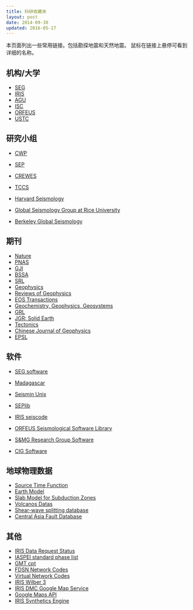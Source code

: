 ```yaml
---
title: 科研收藏夹
layout: post
date: 2014-09-30
updated: 2016-05-17
---
```


本页面列出一些常用链接。包括勘探地震和天然地震。
鼠标在链接上悬停可看到详细的名称。

<!--<div class="tag-cloud">-->

## 机构/大学

- [SEG](http://seg.org/ "Society of Exploration Geophysicists")
- [IRIS](http://www.iris.edu/hq/ "Incorporated Research Institutions for Seismology")
- [AGU](http://sites.agu.org/ "American Geophysical Union")
- [ISC](http://www.isc.ac.uk/ "International Seismological Centre")
- [ORFEUS](http://www.orfeus-eu.org/index.html "Observatories and Research Facilities for European Seismology")
- [USTC](http://www.ustc.edu.cn "University of Science and Technology of China")

<!-- ## 地震事件目录

- [PDE](http://earthquake.usgs.gov/data/pde.php)
- [ANSS Catalog](http://www.ncedc.org/anss/)
- [NCEC Catalog](http://www.ncedc.org/ncedc/catalogs.html)
- [ANSS Comprehensive Catalog](http://earthquake.usgs.gov/earthquakes/search/)
- [NIED Earthquake Mechanism Search](http://www.fnet.bosai.go.jp/event/search.php?LANG=en)
- [ISC Bulletin](http://www.isc.ac.uk/iscbulletin/search/catalogue/)
- [EHB Bulletin](http://www.isc.ac.uk/ehbbulletin/)
- [SCSN catalog](http://service.scedc.caltech.edu/eq-catalogs/date_mag_loc.php)
- [JMA Unified Hypocenter Catalog](https://hinetwww11.bosai.go.jp/auth/JMA/?LANG=en)

## 震源机制

- [Global CMT](http://www.globalcmt.org/)
- [ISC Focal Mechanism](http://www.isc.ac.uk/iscbulletin/search/fmechanisms/)
- [UCB Moment Tensor Catalog](http://www.ncedc.org/ncedc/mt.html "University of California Berkeley Moment Tensor Catalog")
- [NIED CMT solutions](http://www.fnet.bosai.go.jp/event/joho.php?LANG=en)
- [SCSN Moment Tensor Catalog](http://service.scedc.caltech.edu/eq-catalogs/CMTsearch.php)
- [JMA Focal Mechanism Catalog](https://hinetwww11.bosai.go.jp/auth/JMA/?LANG=en)

## 走时数据

- [JMA Arrival Time Data](https://hinetwww11.bosai.go.jp/auth/JMA/?LANG=en)
- [ISC Arrival Time Data](http://www.isc.ac.uk/iscbulletin/search/arrivals/)

## 地震台网/波形数据

- [NIED Hi-net](http://www.hinet.bosai.go.jp/)
- [NIED F-net](http://www.fnet.bosai.go.jp/)
- [NIED K-net, KiK-net](http://www.kyoshin.bosai.go.jp/)
- [Northern California Earthquake Data Center](http://www.ncedc.org/)
- [Southern California Seismic Network](http://www.scsn.org)
- [Southern California Seismic Network at Caltech](http://scedc.caltech.edu/)
- [Pacific Northwest Seismic Network](http://pnsn.org/)
- [Alaska Earthquake Information Center](http://www.aeic.alaska.edu/)
- [Canadian National Seismic Network](http://www.earthquakescanada.nrcan.gc.ca/stndon/CNSN-RNSC/index-eng.php)
- [中国地震科学探测台站数据中心](http://www.chinarraydmc.org/)
- [国家测震台网数据备份中心](http://www.seisdmc.ac.cn/) -->

## 研究小组

- [CWP](http://www.cwp.mines.edu/ "Center for Wave Phenomena")
- [SEP](http://sep.stanford.edu/doku.php "Stanford Exploration Project")
- [CREWES](http://www.crewes.org/ "Consortium for Research in Elastic Wave Exploration Seismology")
- [TCCS](http://www.beg.utexas.edu/tccs/ "Texas Consortium for Computational Seismology")

- [Harvard Seismology](http://seismology.harvard.edu/)
- [Global Seismology Group at Rice University](http://www.gseis.rice.edu/)
- [Berkeley Global Seismology](http://seismo.berkeley.edu/wiki_br/Main_Page)

## 期刊

- [Nature](http://www.nature.com/)
- [PNAS](http://www.pnas.org/)
- [GJI](http://gji.oxfordjournals.org/)
- [BSSA](http://bssa.geoscienceworld.org/)
- [SRL](http://srl.geoscienceworld.org/)
- [Geophysics](http://geophysics.geoscienceworld.org/)
- [Reviews of Geophysics](http://agupubs.onlinelibrary.wiley.com/agu/journal/10.1002/(ISSN)1944-9208/)
- [EOS Transactions](http://onlinelibrary.wiley.com/journal/10.1002/(ISSN)2324-9250)
- [Geochemistry, Geophysics, Geosystems](http://agupubs.onlinelibrary.wiley.com/agu/journal/10.1002/(ISSN)1525-2027/)
- [GRL](http://agupubs.onlinelibrary.wiley.com/agu/journal/10.1002/(ISSN)1944-8007/)
- [JGR: Solid Earth](http://agupubs.onlinelibrary.wiley.com/agu/jgr/journal/10.1002/(ISSN)2169-9356/)
- [Tectonics](http://agupubs.onlinelibrary.wiley.com/agu/journal/10.1002/(ISSN)1944-9194/)
- [Chinese Journal of Geophysics](http://agupubs.onlinelibrary.wiley.com/agu/journal/10.1002/(ISSN)2326-0440/)
- [EPSL](http://www.journals.elsevier.com/earth-and-planetary-science-letters/)


## 软件

- [SEG software](http://software.seg.org/ "software.seg.org")
- [Madagascar](http://www.ahay.org/ "Open-source software packages for multidimensional data analysis")
- [Seismin Unix](http://www.cwp.mines.edu/cwpcodes/ "Seismin Unix")
- [SEPlib](http://sepwww.stanford.edu/doku.php?id=sep:software:seplib)


- [IRIS seiscode](https://seiscode.iris.washington.edu/)
- [ORFEUS Seismological Software Library](http://www.orfeus-eu.org/software.html)
- [S&MG Research Group Software](http://rses.anu.edu.au/seismology/index.php?p=software)
- [CIG Software](https://geodynamics.org/cig/software/)

## 地球物理数据

- [Source Time Function](http://ds.iris.edu/spud/sourcetimefunction)
- [Earth Model](http://ds.iris.edu/ds/products/emc/)
- [Slab Model for Subduction Zones](http://earthquake.usgs.gov/data/slab/)
- [Volcanos Datas](https://www.ngdc.noaa.gov/hazard/volcano.shtml)
- [Shear-wave splitting database](http://splitting.gm.univ-montp2.fr/DB/index.html)
- [Central Asia Fault Database](http://www.geo.uni-tuebingen.de/projekte/openfaults/)

## 其他

- [IRIS Data Request Status](http://www.iris.edu/ds/nodes/dmc/data/request-status/)
- [IASPEI standard phase list](http://www.isc.ac.uk/standards/phases/)
- [GMT cpt](http://soliton.vm.bytemark.co.uk/pub/cpt-city/)
- [FDSN Network Codes](http://www.fdsn.org/networks/)
- [Virtual Network Codes](http://ds.iris.edu/mda/#vnetlist)
- [IRIS Wilber 3](http://www.iris.edu/wilber3/find_event)
- [IRIS DMC Google Map Service](http://ds.iris.edu/gmap/)
- [Google Maps API](https://developers.google.com/maps/get-started/)
- [IRIS Synthetics Engine](http://service.iris.edu/irisws/syngine/1/)
